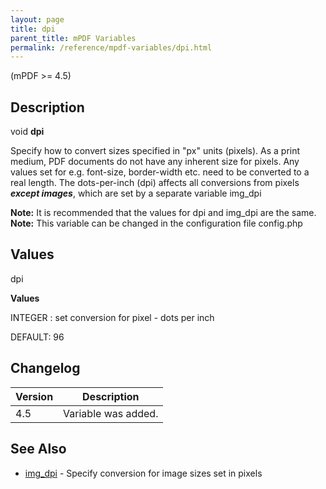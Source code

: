 ```yaml
---
layout: page
title: dpi
parent_title: mPDF Variables
permalink: /reference/mpdf-variables/dpi.html
---
```


<div id="bpmbook" class="bpmbook" style="direction:ltr;">
<div class="topic_user_field">
<div id="U0">
<p>(mPDF &gt;= 4.5)</p>
<h2>Description</h2>

<div class="alert alert-info" role="alert">void <b>dpi</b></div>
<p>Specify how to convert sizes specified in "px" units (pixels). As a print medium, PDF documents do not have any inherent size for pixels. Any values set for e.g. font-size, border-width etc. need to be converted to a real length. The dots-per-inch (dpi) affects all conversions from pixels <i><b>except images</b></i>, which are set by a separate variable <span class="parameter">img_dpi</span></p>

<div class="alert alert-info" role="alert"><b>Note:</b> It is recommended that the values for <span class="parameter">dpi</span> and <span class="parameter">img_dpi</span> are the same.</div>

<div class="alert alert-info" role="alert"><b>Note:</b> This variable can be changed in the configuration file <span class="filename">config.php</span></div>
<h2>Values</h2>
<p class="manual_param_dt"><span class="parameter">dpi</span></p>
<p class="manual_param_dd"><b>Values</b>

<span class="smallblock">INTEGER </span>: set conversion for pixel - dots per inch

<span class="smallblock">DEFAULT</span>: 96</p>
<h2>Changelog</h2>
<table class="bpmTopic"> <thead>
<tr> <th>Version</th><th>Description</th> </tr>
</thead> <tbody>
<tr>
<td>4.5</td>
<td>Variable was added.</td>
</tr>
</tbody> </table>
<h2>See Also</h2>
<ul>
<li class="manual_boxlist"><a href="{{ "/reference/mpdf-variables/img-dpi.html" | prepend: site.baseurl }}">img_dpi</a> - Specify conversion for image sizes set in pixels</li>
</ul>
</div>
</div>

